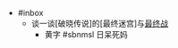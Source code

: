 - #inbox
    - 谈一谈[破晓传说]的[最终迷宫]与[最终战](https://bbs.saraba1st.com/2b/thread-2026223-3-1.html)
        - 黄字 #sbnmsl 日呆死妈
